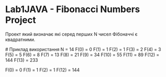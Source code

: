 ﻿# Lab1JAVA - Fibonacci Numbers Project

Проект який визначає які серед перших N чисел Фібоначчі є квадратними.

﻿# Приклад використання
 N = 14
 F(0) = 0
F(1) = 1
F(2) = 1
F(3) = 2
F(4) = 3
F(5) = 5
F(6) = 8
F(7) = 13
F(8) = 21
F(9) = 34
F(10) = 55
F(11) = 89
F(12) = 144
F(13) = 233


F(0) = 0
F(1) = 1
F(2) = 1
F(12) = 144
